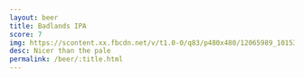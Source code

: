 ```yaml
---
layout: beer
title: Badlands IPA
score: 7
img: https://scontent.xx.fbcdn.net/v/t1.0-0/q83/p480x480/12065989_10153656863158745_690647153577625477_n.jpg?oh=ab21f09c1f2a9058b52607ddc6508a90&oe=59241022
desc: Nicer than the pale
permalink: /beer/:title.html
---
```


